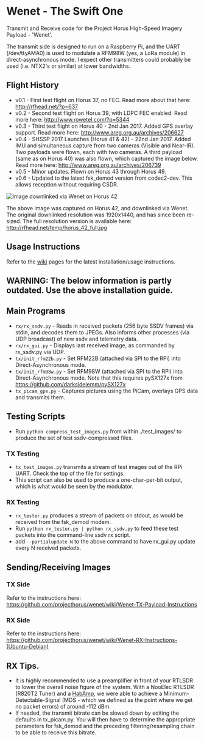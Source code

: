 # Wenet - The Swift One
Transmit and Receive code for the Project Horus High-Speed Imagery Payload - 'Wenet'.


The transmit side is designed to run on a Raspberry Pi, and the UART (/dev/ttyAMA0) is used to modulate a RFM98W (yes, a LoRa module) in direct-asynchronous mode. I expect other transmitters could probably be used (i.e. NTX2's or similar) at lower bandwidths.

## Flight History
* v0.1 - First test flight on Horus 37, no FEC. Read more about that here: http://rfhead.net/?p=637
* v0.2 - Second test flight on Horus 39, with LDPC FEC enabled. Read more here: http://www.rowetel.com/?p=5344
* v0.3 - Third test flight on Horus 40 - 2nd Jan 2017. Added GPS overlay support. Read more here: http://www.areg.org.au/archives/206627
* v0.4 - SHSSP 2017 Launches (Horus 41 & 42) - 22nd Jan 2017. Added IMU and simultaneous capture from two cameras (Visible and Near-IR). Two payloads were flown, each with two cameras. A third payload (same as on Horus 40) was also flown, which captured the image below. Read more here: http://www.areg.org.au/archives/206739
* v0.5 - Minor updates. Flown on Horus 43 through Horus 49.
* v0.6 - Updated to the latest fsk_demod version from codec2-dev. This allows reception without requiring CSDR.

![Image downlinked via Wenet on Horus 42](http://rfhead.net/temp/horus_42_small.jpg)

The above image was captured on Horus 42, and downlinked via Wenet. The original downlinked resolution was 1920x1440, and has since been re-sized. The full resolution version is available here: http://rfhead.net/temp/horus_42_full.jpg

## Usage Instructions

Refer to the [wiki](https://github.com/projecthorus/wenet/wiki) pages for the latest installation/usage instructions.

## WARNING: The below information is partly outdated. Use the above installation guide.

## Main Programs
* `rx/rx_ssdv.py` - Reads in received packets (256 byte SSDV frames) via stdin, and decodes them to JPEGs. Also informs other processes (via UDP broadcast) of new ssdv and telemetry data.
* `rx/rx_gui.py` - Displays last received image, as commanded by rx_ssdv.py via UDP.
* `tx/init_rfm22b.py` - Set RFM22B (attached via SPI to the RPi) into Direct-Asynchronous mode.
* `tx/init_rfm98w.py` - Set RFM98W (attached via SPI to the RPi) into Direct-Asynchronous mode. Note that this requires pySX127x from https://github.com/darksidelemm/pySX127x
* `tx_picam_gps.py` - Captures pictures using the PiCam, overlays GPS data and transmits them.

## Testing Scripts
* Run `python compress_test_images.py` from within ./test_images/ to produce the set of test ssdv-compressed files.

### TX Testing
* `tx_test_images.py` transmits a stream of test images out of the RPi UART. Check the top of the file for settings.
 * This script can also be used to produce a one-char-per-bit output, which is what would be seen by the modulator.

### RX Testing
* `rx_tester.py` produces a stream of packets on stdout, as would be received from the fsk_demod modem. 
 * Run `python rx_tester.py | python rx_ssdv.py` to feed these test packets into the command-line ssdv rx script.
 * add `--partialupdate N` to the above command to have rx_gui.py update every N received packets.

## Sending/Receiving Images
### TX Side
Refer to the instructions here: https://github.com/projecthorus/wenet/wiki/Wenet-TX-Payload-Instructions

### RX Side
Refer to the instructions here: https://github.com/projecthorus/wenet/wiki/Wenet-RX-Instructions-(Ubuntu-Debian)


## RX Tips.
* It is highly recommended to use a preamplifier in front of your RTLSDR to lower the overall noise figure of the system. With a NooElec RTLSDR (R820T2 Tuner) and a [HabAmp](https://store.uputronics.com/index.php?route=product/product&product_id=53), we were able to achieve a Minimum-Detectable-Signal (MDS - which we defined as the point where we get no packet errors) of around -112 dBm.
* If needed, the transmit bitrate can be slowed down by editing the defaults in tx_picam.py. You will then have to determine the appropriate parameters for fsk_demod and the preceding filtering/resampling chain to be able to receive this bitrate.


